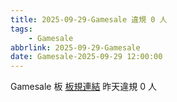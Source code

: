 ```yaml
---
title: 2025-09-29-Gamesale 違規 0 人
tags:
    - Gamesale
abbrlink: 2025-09-29-Gamesale
date: Gamesale-2025-09-29 12:00:00
---
```

Gamesale 板 [板規連結](https://www.ptt.cc/bbs/Gossiping/M.1637425085.A.07D.html)
昨天違規 0 人

